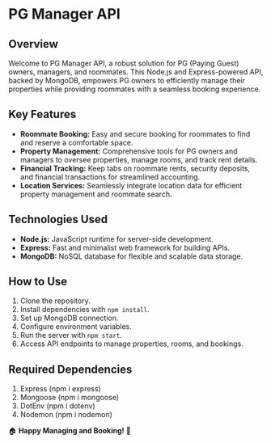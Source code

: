 # PG Manager API

## Overview

Welcome to PG Manager API, a robust solution for PG (Paying Guest) owners, managers, and roommates. This Node.js and Express-powered API, backed by MongoDB, empowers PG owners to efficiently manage their properties while providing roommates with a seamless booking experience.

## Key Features

- **Roommate Booking:** Easy and secure booking for roommates to find and reserve a comfortable space.
- **Property Management:** Comprehensive tools for PG owners and managers to oversee properties, manage rooms, and track rent details.
- **Financial Tracking:** Keep tabs on roommate rents, security deposits, and financial transactions for streamlined accounting.
- **Location Services:** Seamlessly integrate location data for efficient property management and roommate search.

## Technologies Used

- **Node.js:** JavaScript runtime for server-side development.
- **Express:** Fast and minimalist web framework for building APIs.
- **MongoDB:** NoSQL database for flexible and scalable data storage.

## How to Use

1. Clone the repository.
2. Install dependencies with `npm install`.
3. Set up MongoDB connection.
4. Configure environment variables.
5. Run the server with `npm start`.
6. Access API endpoints to manage properties, rooms, and bookings.

## Required Dependencies

1. Express (npm i express)
2. Mongoose (npm i mongoose)
3. DotEnv (npm i dotenv)
4. Nodemon (npm i nodemon)

🏠 **Happy Managing and Booking!** 🏡
